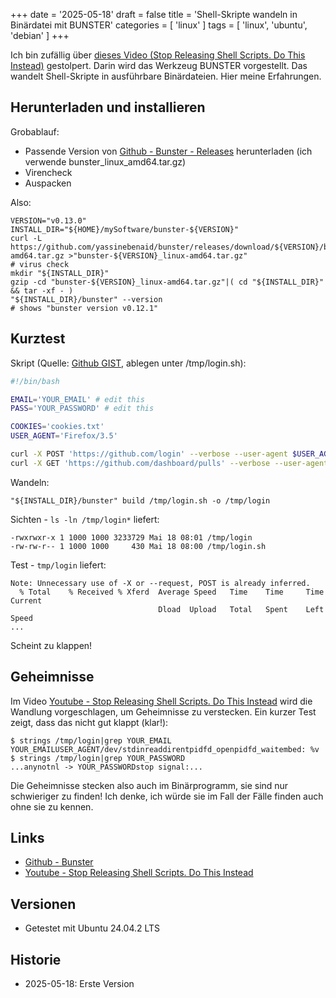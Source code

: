 +++
date = '2025-05-18'
draft = false
title = 'Shell-Skripte wandeln in Binärdatei mit BUNSTER'
categories = [ 'linux' ]
tags = [ 'linux', 'ubuntu', 'debian' ]
+++

<!--
Shell-Skripte wandeln in Binärdatei
===================================
-->

Ich bin zufällig über
[dieses Video (Stop Releasing Shell Scripts. Do This Instead)](https://www.youtube.com/watch?v=R69FnBT00ew&t=337s)
gestolpert. Darin wird das Werkzeug BUNSTER vorgestellt.
Das wandelt Shell-Skripte in ausführbare Binärdateien.
Hier meine Erfahrungen.

<!-- more -->

## Herunterladen und installieren

Grobablauf:

- Passende Version von [Github - Bunster - Releases](https://github.com/yassinebenaid/bunster/releases/) herunterladen
  (ich verwende bunster_linux_amd64.tar.gz)
- Virencheck
- Auspacken

Also:

```
VERSION="v0.13.0"
INSTALL_DIR="${HOME}/mySoftware/bunster-${VERSION}"
curl -L https://github.com/yassinebenaid/bunster/releases/download/${VERSION}/bunster_linux-amd64.tar.gz >"bunster-${VERSION}_linux-amd64.tar.gz"
# virus check
mkdir "${INSTALL_DIR}"
gzip -cd "bunster-${VERSION}_linux-amd64.tar.gz"|( cd "${INSTALL_DIR}" && tar -xf - )
"${INSTALL_DIR}/bunster" --version
# shows "bunster version v0.12.1"
```

## Kurztest

Skript (Quelle: [Github GIST](https://gist.githubusercontent.com/d48/3501047/raw/791b8f2130851bd0312bbca26cc61938a45a0665/facebook-login.sh), ablegen unter /tmp/login.sh):

```bash
#!/bin/bash

EMAIL='YOUR_EMAIL' # edit this
PASS='YOUR_PASSWORD' # edit this

COOKIES='cookies.txt'
USER_AGENT='Firefox/3.5'

curl -X POST 'https://github.com/login' --verbose --user-agent $USER_AGENT --data-urlencode "name=${EMAIL}" --data-urlencode "pass=${PASS}" --cookie $COOKIES --cookie-jar $COOKIES
curl -X GET 'https://github.com/dashboard/pulls' --verbose --user-agent $USER_AGENT --cookie $COOKIES --cookie-jar $COOKIES
```

Wandeln:

```
"${INSTALL_DIR}/bunster" build /tmp/login.sh -o /tmp/login
```

Sichten - `ls -ln /tmp/login*` liefert:

```
-rwxrwxr-x 1 1000 1000 3233729 Mai 18 08:01 /tmp/login
-rw-rw-r-- 1 1000 1000     430 Mai 18 08:00 /tmp/login.sh
```

Test - `tmp/login` liefert:

```
Note: Unnecessary use of -X or --request, POST is already inferred.
  % Total    % Received % Xferd  Average Speed   Time    Time     Time  Current
                                 Dload  Upload   Total   Spent    Left  Speed
...
```

Scheint zu klappen!

Geheimnisse
-----------

Im Video [Youtube - Stop Releasing Shell Scripts. Do This Instead](https://www.youtube.com/watch?v=R69FnBT00ew&t=337s)
wird die Wandlung vorgeschlagen, um Geheimnisse zu verstecken. Ein kurzer Test zeigt, dass das nicht gut klappt (klar!):

```
$ strings /tmp/login|grep YOUR_EMAIL
YOUR_EMAILUSER_AGENT/dev/stdinreaddirentpidfd_openpidfd_waitembed: %v
$ strings /tmp/login|grep YOUR_PASSWORD
...anynotnl -> YOUR_PASSWORDstop signal:...
```

Die Geheimnisse stecken also auch im Binärprogramm, sie sind nur schwieriger zu finden!
Ich denke, ich würde sie im Fall der Fälle finden auch ohne sie zu kennen.

Links
-----

- [Github - Bunster](https://github.com/yassinebenaid/bunster)
- [Youtube - Stop Releasing Shell Scripts. Do This Instead](https://www.youtube.com/watch?v=R69FnBT00ew&t=337s)

Versionen
---------

- Getestet mit Ubuntu 24.04.2 LTS

Historie
--------

- 2025-05-18: Erste Version
